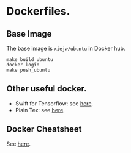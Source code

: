 # Dockerfiles.

## Base Image

The base image is `xiejw/ubuntu` in Docker hub.

    make build_ubuntu
    docker login
    make push_ubuntu

## Other useful docker.

- Swift for Tensorflow: see [here](doc/s4tf.md).
- Plain Tex: see [here](doc/tex.md).

## Docker Cheatsheet

See [here](doc/docker_cheatsheet.md).
